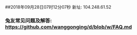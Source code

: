 ##2018年09月28日07时12分07秒 新址: 104.248.61.52
### 兔友常见问题及解答: https://github.com/wanggonging/d/blob/w/FAQ.md
